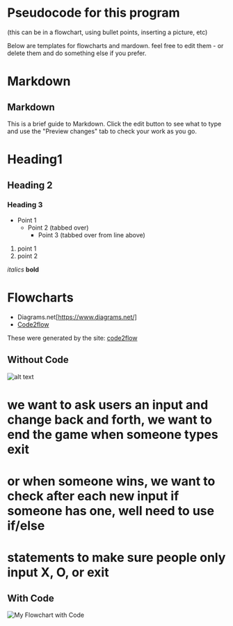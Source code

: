 # Pseudocode for this program
(this can be in a flowchart, using bullet points, inserting a picture, etc)

Below are templates for flowcharts and mardown. feel free to edit them - or delete them and do something else if you prefer.

# Markdown


## Markdown
This is a brief guide to Markdown. Click the edit button to see what to type and use the "Preview changes" tab to check your work as you go.

# Heading1
## Heading 2
### Heading 3

* Point 1
  * Point 2 (tabbed over)
    * Point 3 (tabbed over from line above)

1) point 1
2) point 2

*italics*
**bold**

# Flowcharts
* Diagrams.net[https://www.diagrams.net/]
* [Code2flow](https://www.code2flow.com)


These were generated by the site: [code2flow](https://www.code2flow.com)

## Without Code

![alt text](https://code2flow.com/QqdpQr.png "My Flowchart")

# we want to ask users an input and change back and forth, we want to end the game when someone types exit
# or when someone wins, we want to check after each new input if someone has one, well need to use if/else 
# statements to make sure people only input X, O, or exit


## With Code
![](https://code2flow.com/QqdpQr.code.png "My Flowchart with Code")


